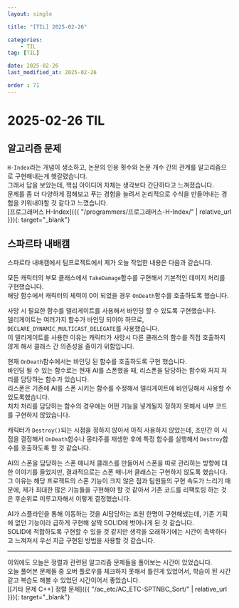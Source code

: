 ```yaml
---
layout: single

title: "[TIL] 2025-02-26"

categories:
    - TIL
tag: [TIL]

date: 2025-02-26
last_modified_at: 2025-02-26

order : 71
---
```


# 2025-02-26 TIL

## 알고리즘 문제

`H-Index`라는 개념이 생소하고, 논문의 인용 횟수와 논문 개수 간의 관계를 알고리즘으로 구현해내는게 헷갈렸습니다.   
그래서 답을 보았는데, 핵심 아이디어 자체는 생각보다 간단하다고 느껴졌습니다.  
문제를 좀 더 다양하게 접해보고 푸는 경험을 늘려서 논리적으로 수식을 만들어내는 경험을 키워내야할 것 같다고 느꼈습니다.  
[프로그래머스 H-Index]({{ "/programmers/프로그래머스-H-Index/" | relative_url }}){: target="_blank"}

## 스파르타 내배캠

스파르타 내배캠에서 팀프로젝트에서 제가 오늘 작업한 내용은 다음과 같습니다.

모든 캐릭터의 부모 클래스에서 `TakeDamage`함수를 구현해서 기본적인 데미지 처리를 구현했습니다.  
해당 함수에서 캐릭터의 체력이 0이 되었을 경우 `OnDeath`함수를 호출하도록 했습니다.

사망 시 필요한 함수를 델리게이트를 사용해서 바인딩 할 수 있도록 구현했습니다.  
델리게이트는 여러가지 함수가 바인딩 되어야 하므로, `DECLARE_DYNAMIC_MULTICAST_DELEGATE`를 사용했습니다.  
이 델리게이트를 사용한 이유는 캐릭터가 사망시 다른 클래스의 함수를 직접 호출하지 않게 해서 클래스 간 의존성을 줄이기 위함입니다.

현재 `OnDeath`함수에서는 바인딩 된 함수를 호출하도록 구현 했습니다.  
바인딩 될 수 있는 함수로는 현재 AI를 스폰했을 때, 리스폰을 담당하는 함수와 처치 처리를 담당하는 함수가 있습니다.  
리스폰은 기존에 AI를 스폰 시키는 함수를 수정해서 델리게이트에 바인딩해서 사용할 수 있도록했습니다.  
처치 처리를 담당하는 함수의 경우에는 어떤 기능을 넣게될지 정하지 못해서 내부 코드를 구현하지 않았습니다.

캐릭터가 `Destroy()`되는 시점을 정하지 않아서 아직 사용하지 않았는데, 조만간 이 시점을 결정해서 `OnDeath`함수나 몽타주를 재생한 후에 특정 함수를 실행해서 `Destroy`함수를 호출하도록 할 것 같습니다.

AI의 스폰을 담당하는 스폰 매니저 클래스를 만들어서 스폰을 따로 관리하는 방향에 대한 이야기를 들었지만, 결과적으로는 스폰 매니저 클래스는 구현하지 않도록 했습니다.  
그 이유는 해당 프로젝트의 스폰 기능이 크지 않은 점과 팀원들의 구현 속도가 느리기 때문에, 제가 최대한 많은 기능들을 구현해야 할 것 같아서 기존 코드를 리팩토링 하는 것은 후순위로 미루고자해서 이렇게 결정했습니다.

AI가 스플라인을 통해 이동하는 것을 AI담당하는 조원 한명이 구현해냈는데, 기존 기획에 없던 기능이라 급하게 구현해 살짝 SOLID에 벗어나게 된 것 같습니다.  
SOLID에 적합하도록 구현할 수 있을 것 같지만 생각을 오래하기에는 시간이 촉박하다고 느껴져서 우선 지금 구현된 방법을 사용할 것 같습니다.

---

이외에도 오늘은 정렬과 관련된 알고리즘 문제들을 풀어보는 시간이 있었습니다.  
오늘 풀어본 문제들 중 오버 플로우를 체크하지 못해서 틀린게 있었어서, 학습이 된 시간 같고 복습도 해볼 수 있었던 시간이어서 좋았습니다.  
[[기타 문제 C++] 정렬 문제]({{ "/ac_etc/AC_ETC-SPTNBC_Sort/" | relative_url }}){: target="_blank"}